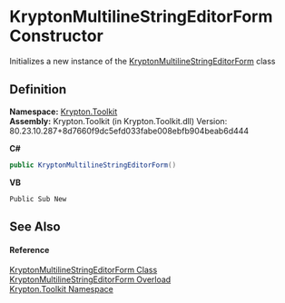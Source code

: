 # KryptonMultilineStringEditorForm Constructor


Initializes a new instance of the <a href="46275f69-e5dd-5eda-fb07-edfdce8f6b52.md">KryptonMultilineStringEditorForm</a> class



## Definition
**Namespace:** <a href="79d2eac2-21f4-54ff-7552-b20c33c30600.md">Krypton.Toolkit</a>  
**Assembly:** Krypton.Toolkit (in Krypton.Toolkit.dll) Version: 80.23.10.287+8d7660f9dc5efd033fabe008ebfb904beab6d444

**C#**
``` C#
public KryptonMultilineStringEditorForm()
```
**VB**
``` VB
Public Sub New
```



## See Also


#### Reference
<a href="46275f69-e5dd-5eda-fb07-edfdce8f6b52.md">KryptonMultilineStringEditorForm Class</a>  
<a href="b0243ad5-23f5-7a72-221b-3ef9337cbafb.md">KryptonMultilineStringEditorForm Overload</a>  
<a href="79d2eac2-21f4-54ff-7552-b20c33c30600.md">Krypton.Toolkit Namespace</a>  
